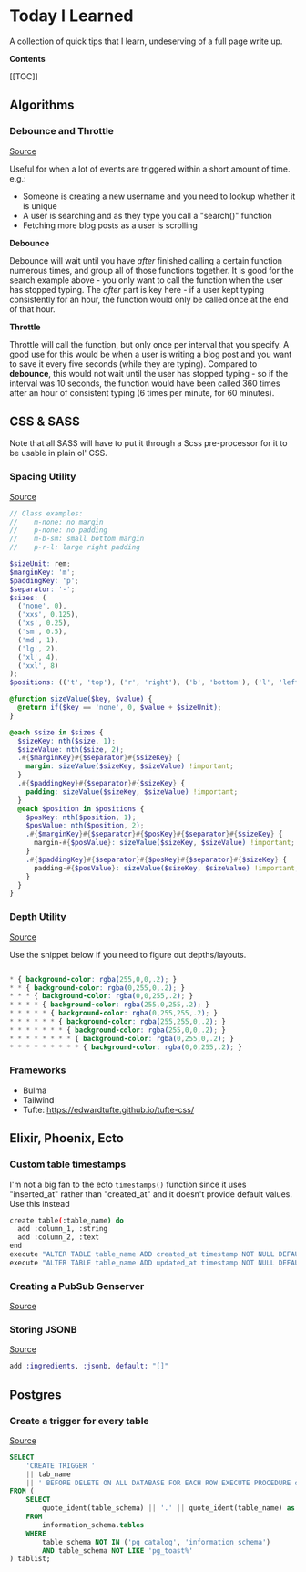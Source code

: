 # Today I Learned

A collection of quick tips that I learn, undeserving of a full page write up.

**Contents**

[[TOC]]

## Algorithms


### Debounce and Throttle

[Source](https://css-tricks.com/debouncing-throttling-explained-examples/)

Useful for when a lot of events are triggered within a short amount of time. e.g.:

- Someone is creating a new username and you need to lookup whether it is unique
- A user is searching and as they type you call a "search()" function
- Fetching more blog posts as a user is scrolling

**Debounce**

Debounce will wait until you have *after* finished calling a certain function numerous times, and group all of those functions together. It is good for the search example above - you only want to call the function when the user has stopped typing. The *after* part is key here - if a user kept typing consistently for an hour, the function would only be called once at the end of that hour.

**Throttle**

Throttle will call the function, but only once per interval that you specify. A good use for this would be when a user is writing a blog post and you want to save it every five seconds (while they are typing). Compared to **debounce**, this would not wait until the user has stopped typing - so if the interval was 10 seconds, the function would have been called 360 times after an hour of consistent typing (6 times per minute, for 60 minutes).


## CSS & SASS 

Note that all SASS will have to put it through a Scss pre-processor for it to be usable in plain ol' CSS.


### Spacing Utility

[Source](https://github.com/jgthms/bulma/issues/451#issuecomment-331758839)

```scss
// Class examples: 
//    m-none: no margin
//    p-none: no padding
//    m-b-sm: small bottom margin
//    p-r-l: large right padding

$sizeUnit: rem;
$marginKey: 'm';
$paddingKey: 'p';
$separator: '-';
$sizes: (
  ('none', 0),
  ('xxs', 0.125),
  ('xs', 0.25),
  ('sm', 0.5),
  ('md', 1),
  ('lg', 2),
  ('xl', 4),
  ('xxl', 8)
);
$positions: (('t', 'top'), ('r', 'right'), ('b', 'bottom'), ('l', 'left'));

@function sizeValue($key, $value) {
  @return if($key == 'none', 0, $value + $sizeUnit);
}

@each $size in $sizes {
  $sizeKey: nth($size, 1);
  $sizeValue: nth($size, 2);
  .#{$marginKey}#{$separator}#{$sizeKey} {
    margin: sizeValue($sizeKey, $sizeValue) !important;
  }
  .#{$paddingKey}#{$separator}#{$sizeKey} {
    padding: sizeValue($sizeKey, $sizeValue) !important;
  }
  @each $position in $positions {
    $posKey: nth($position, 1);
    $posValue: nth($position, 2);
    .#{$marginKey}#{$separator}#{$posKey}#{$separator}#{$sizeKey} {
      margin-#{$posValue}: sizeValue($sizeKey, $sizeValue) !important;
    }
    .#{$paddingKey}#{$separator}#{$posKey}#{$separator}#{$sizeKey} {
      padding-#{$posValue}: sizeValue($sizeKey, $sizeValue) !important;
    }
  }
}

```

### Depth Utility

[Source](https://dev.to/gajus/my-favorite-css-hack-32g3)

Use the snippet below if you need to figure out depths/layouts.

```scss

* { background-color: rgba(255,0,0,.2); }
* * { background-color: rgba(0,255,0,.2); }
* * * { background-color: rgba(0,0,255,.2); }
* * * * { background-color: rgba(255,0,255,.2); }
* * * * * { background-color: rgba(0,255,255,.2); }
* * * * * * { background-color: rgba(255,255,0,.2); }
* * * * * * * { background-color: rgba(255,0,0,.2); }
* * * * * * * * { background-color: rgba(0,255,0,.2); }
* * * * * * * * * { background-color: rgba(0,0,255,.2); }

```


### Frameworks

- Bulma
- Tailwind
- Tufte: https://edwardtufte.github.io/tufte-css/

## Elixir, Phoenix, Ecto

### Custom table timestamps

I'm not a big fan to the ecto `timestamps()` function since it uses "inserted_at" rather than "created_at" and it doesn't provide default values. Use this instead

```bash
create table(:table_name) do
  add :column_1, :string
  add :column_2, :text
end
execute "ALTER TABLE table_name ADD created_at timestamp NOT NULL DEFAULT CURRENT_TIMESTAMP" # Automatically fill with the current date
execute "ALTER TABLE table_name ADD updated_at timestamp NOT NULL DEFAULT CURRENT_TIMESTAMP" # Make this column optional

```

### Creating a PubSub Genserver

[Source](https://hackernoon.com/get-notified-of-user-signups-and-plan-changes-automatically-using-postgres-phoenix-pubsub-e67d061b04bc)

### Storing JSONB

[Source](https://thoughtbot.com/blog/why-ecto-s-way-of-storing-embedded-lists-of-maps-makes-querying-hard)
  
```elixir
add :ingredients, :jsonb, default: "[]"
```



## Postgres

### Create a trigger for every table

[Source](https://stackoverflow.com/questions/29675347/how-to-create-trigger-for-all-table-in-postgresql)

```sql
SELECT
    'CREATE TRIGGER '
    || tab_name
    || ' BEFORE DELETE ON ALL DATABASE FOR EACH ROW EXECUTE PROCEDURE delete_data();' AS trigger_creation_query
FROM (
    SELECT
        quote_ident(table_schema) || '.' || quote_ident(table_name) as tab_name
    FROM
        information_schema.tables
    WHERE
        table_schema NOT IN ('pg_catalog', 'information_schema')
        AND table_schema NOT LIKE 'pg_toast%'
) tablist;
```
